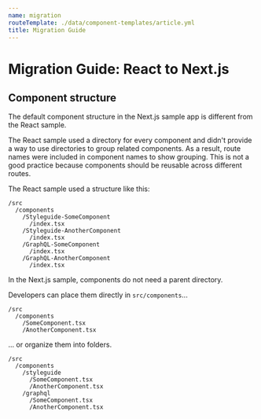 ```yaml
---
name: migration
routeTemplate: ./data/component-templates/article.yml
title: Migration Guide
---
```

# Migration Guide: React to Next.js

## Component structure
The default component structure in the Next.js sample app is different from the React sample.

The React sample used a directory for every component and didn't provide a way to use directories to group related components. As a result, route names were included in component names to show grouping. This is not a good practice because components should be reusable across different routes.

The React sample used a structure like this:
```
/src
  /components
    /Styleguide-SomeComponent
      /index.tsx
    /Styleguide-AnotherComponent
      /index.tsx
    /GraphQL-SomeComponent
      /index.tsx
    /GraphQL-AnotherComponent
      /index.tsx
```

In the Next.js sample, components do not need a parent directory. 

Developers can place them directly in `src/components`...
```
/src
  /components
    /SomeComponent.tsx
    /AnotherComponent.tsx
```

... or organize them into folders.
```
/src
  /components
    /styleguide
      /SomeComponent.tsx
      /AnotherComponent.tsx
    /graphql
      /SomeComponent.tsx
      /AnotherComponent.tsx
```
